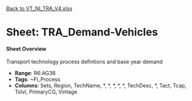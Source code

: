 [Back to VT_NI_TRA_V4.xlsx](README.md)

# Sheet: TRA_Demand-Vehicles

#### Sheet Overview

Transport technology process defintions and base year demand

- **Range**: R6:AG36
- **Tags**: ~FI_Process
- **Columns**: Sets, Region, TechName, *, *, *, *, *, TechDesc, *, Tact, Tcap, Tslvl, PrimaryCG, Vintage

